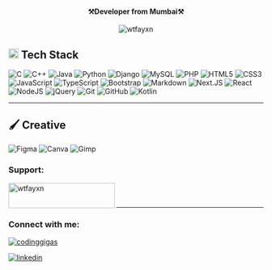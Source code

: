 <h4 align="center"> ⚒️Developer from Mumbai⚒️ </h4>

<p align="center"> <img src="https://komarev.com/ghpvc/?username=wtfayxn&label=Profile%20views&color=0e75b6&style=flat" alt="wtfayxn" /> </p>

<!-- Skills/ Tech Stack -->

## <img src = "https://media2.giphy.com/media/QssGEmpkyEOhBCb7e1/giphy.gif?cid=ecf05e47a0n3gi1bfqntqmob8g9aid1oyj2wr3ds3mg700bl&rid=giphy.gif" width = "20"> Tech Stack

![C](https://img.shields.io/badge/c-000?style=for-the-badge&logo=c&logoColor=white)
![C++](https://img.shields.io/badge/c++-000?style=for-the-badge&logo=c%2B%2B&logoColor=white)
![Java](https://img.shields.io/badge/-Java-000?style=for-the-badge&logo=java)
![Python](https://img.shields.io/badge/-Python-000?style=for-the-badge&logo=python)
![Django](https://img.shields.io/badge/-Django-000?style=for-the-badge&logo=django)
![MySQL](https://img.shields.io/badge/-MySql-000?style=for-the-badge&logo=mysql)
![PHP](https://img.shields.io/badge/php-000?style=for-the-badge&logo=php&logoColor=white) 
![HTML5](https://img.shields.io/badge/-HTML5-000?style=for-the-badge&logo=html5)
![CSS3](https://img.shields.io/badge/-CSS3-000?style=for-the-badge&logo=css3)
![JavaScript](https://img.shields.io/badge/-JavaScript-000?style=for-the-badge&logo=javascript)
![TypeScript](https://img.shields.io/badge/-TypeScript-000?style=for-the-badge&logo=typescript)
![Bootstrap](https://img.shields.io/badge/-Bootstrap-000?style=for-the-badge&logo=bootstrap)
![Markdown](https://img.shields.io/badge/-Markdown-000?style=for-the-badge&logo=markdown)
![Next.JS](https://img.shields.io/badge/next.js-000000?style=for-the-badge&logo=nextdotjs&logoColor=white)
![React](https://img.shields.io/badge/-ReactJS-000?style=for-the-badge&logo=react)
![NodeJS](https://img.shields.io/badge/-NodeJS-000?style=for-the-badge&logo=node.js&logoColor=pink)
![jQuery](https://img.shields.io/badge/jquery-000.svg?style=for-the-badge&logo=jquery&logoColor=white) 
![Git](https://img.shields.io/badge/-Git-000?style=for-the-badge&logo=git)
![GitHub](https://img.shields.io/badge/-GitHub-000?style=for-the-badge&logo=github)
![Kotlin](https://img.shields.io/badge/-kotlin-000?style=for-the-badge&logo=kotlin)

---

## 🖌 Creative

![Figma](https://img.shields.io/badge/-Figma-000?style=for-the-badge&logo=figma)
![Canva](https://img.shields.io/badge/-Canva-000?style=for-the-badge&logo=canva)
![Gimp](https://img.shields.io/badge/-Gimp-000?style=for-the-badge&logo=gimp)
<h3 align="left">Support:</h3>
<p><a href="https://www.buymeacoffee.com/wtfayxn"> <img align="left" src="https://cdn.buymeacoffee.com/buttons/v2/default-yellow.png" height="50" width="210" alt="wtfayxn" /></a></p><br><br>

---



<h3 align="left">Connect with me:</h3>

<p align="left"> <a href="https://twitter.com/codinggigas" target="blank"><img src="https://img.shields.io/twitter/follow/codinggigas?logo=twitter&style=for-the-badge" alt="codinggigas" /></a> </p>

<a href="https://linkedin.com/in/ayansayad-dev/" target="_blank">
<img src=https://img.shields.io/badge/linkedin-%231E77B5.svg?&style=for-the-badge&logo=linkedin&logoColor=white alt=linkedin style="margin-bottom: 5px;" />
</a>
<p align="left">
</p>
